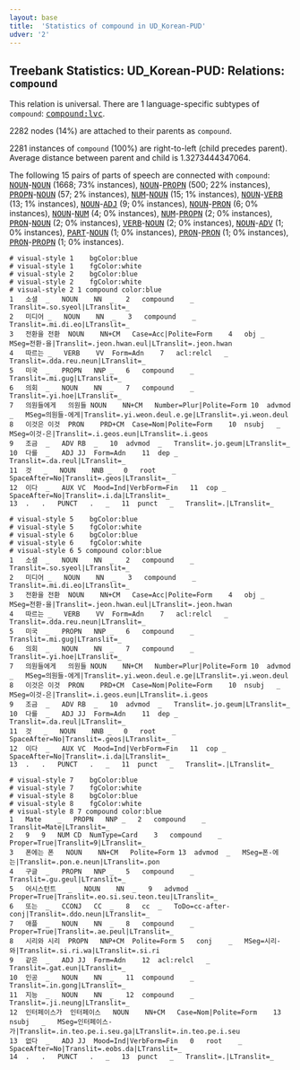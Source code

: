 ```yaml
---
layout: base
title:  'Statistics of compound in UD_Korean-PUD'
udver: '2'
---
```


## Treebank Statistics: UD_Korean-PUD: Relations: `compound`

This relation is universal.
There are 1 language-specific subtypes of `compound`: <tt><a href="ko_pud-dep-compound-lvc.html">compound:lvc</a></tt>.

2282 nodes (14%) are attached to their parents as `compound`.

2281 instances of `compound` (100%) are right-to-left (child precedes parent).
Average distance between parent and child is 1.3273444347064.

The following 15 pairs of parts of speech are connected with `compound`: <tt><a href="ko_pud-pos-NOUN.html">NOUN</a></tt>-<tt><a href="ko_pud-pos-NOUN.html">NOUN</a></tt> (1668; 73% instances), <tt><a href="ko_pud-pos-NOUN.html">NOUN</a></tt>-<tt><a href="ko_pud-pos-PROPN.html">PROPN</a></tt> (500; 22% instances), <tt><a href="ko_pud-pos-PROPN.html">PROPN</a></tt>-<tt><a href="ko_pud-pos-NOUN.html">NOUN</a></tt> (57; 2% instances), <tt><a href="ko_pud-pos-NUM.html">NUM</a></tt>-<tt><a href="ko_pud-pos-NOUN.html">NOUN</a></tt> (15; 1% instances), <tt><a href="ko_pud-pos-NOUN.html">NOUN</a></tt>-<tt><a href="ko_pud-pos-VERB.html">VERB</a></tt> (13; 1% instances), <tt><a href="ko_pud-pos-NOUN.html">NOUN</a></tt>-<tt><a href="ko_pud-pos-ADJ.html">ADJ</a></tt> (9; 0% instances), <tt><a href="ko_pud-pos-NOUN.html">NOUN</a></tt>-<tt><a href="ko_pud-pos-PRON.html">PRON</a></tt> (6; 0% instances), <tt><a href="ko_pud-pos-NOUN.html">NOUN</a></tt>-<tt><a href="ko_pud-pos-NUM.html">NUM</a></tt> (4; 0% instances), <tt><a href="ko_pud-pos-NUM.html">NUM</a></tt>-<tt><a href="ko_pud-pos-PROPN.html">PROPN</a></tt> (2; 0% instances), <tt><a href="ko_pud-pos-PRON.html">PRON</a></tt>-<tt><a href="ko_pud-pos-NOUN.html">NOUN</a></tt> (2; 0% instances), <tt><a href="ko_pud-pos-VERB.html">VERB</a></tt>-<tt><a href="ko_pud-pos-NOUN.html">NOUN</a></tt> (2; 0% instances), <tt><a href="ko_pud-pos-NOUN.html">NOUN</a></tt>-<tt><a href="ko_pud-pos-ADV.html">ADV</a></tt> (1; 0% instances), <tt><a href="ko_pud-pos-PART.html">PART</a></tt>-<tt><a href="ko_pud-pos-NOUN.html">NOUN</a></tt> (1; 0% instances), <tt><a href="ko_pud-pos-PRON.html">PRON</a></tt>-<tt><a href="ko_pud-pos-PRON.html">PRON</a></tt> (1; 0% instances), <tt><a href="ko_pud-pos-PRON.html">PRON</a></tt>-<tt><a href="ko_pud-pos-PROPN.html">PROPN</a></tt> (1; 0% instances).


~~~ conllu
# visual-style 1	bgColor:blue
# visual-style 1	fgColor:white
# visual-style 2	bgColor:blue
# visual-style 2	fgColor:white
# visual-style 2 1 compound	color:blue
1	소셜	_	NOUN	NN	_	2	compound	_	Translit=.so.syeol|LTranslit=_
2	미디어	_	NOUN	NN	_	3	compound	_	Translit=.mi.di.eo|LTranslit=_
3	전환을	전환	NOUN	NN+CM	Case=Acc|Polite=Form	4	obj	_	MSeg=전환-을|Translit=.jeon.hwan.eul|LTranslit=.jeon.hwan
4	따르는	_	VERB	VV	Form=Adn	7	acl:relcl	_	Translit=.dda.reu.neun|LTranslit=_
5	미국	_	PROPN	NNP	_	6	compound	_	Translit=.mi.gug|LTranslit=_
6	의회	_	NOUN	NN	_	7	compound	_	Translit=.yi.hoe|LTranslit=_
7	의원들에게	의원들	NOUN	NN+CM	Number=Plur|Polite=Form	10	advmod	_	MSeg=의원들-에게|Translit=.yi.weon.deul.e.ge|LTranslit=.yi.weon.deul
8	이것은	이것	PRON	PRD+CM	Case=Nom|Polite=Form	10	nsubj	_	MSeg=이것-은|Translit=.i.geos.eun|LTranslit=.i.geos
9	조금	_	ADV	RB	_	10	advmod	_	Translit=.jo.geum|LTranslit=_
10	다를	_	ADJ	JJ	Form=Adn	11	dep	_	Translit=.da.reul|LTranslit=_
11	것	_	NOUN	NNB	_	0	root	_	SpaceAfter=No|Translit=.geos|LTranslit=_
12	이다	_	AUX	VC	Mood=Ind|VerbForm=Fin	11	cop	_	SpaceAfter=No|Translit=.i.da|LTranslit=_
13	.	.	PUNCT	.	_	11	punct	_	Translit=.|LTranslit=_

~~~


~~~ conllu
# visual-style 5	bgColor:blue
# visual-style 5	fgColor:white
# visual-style 6	bgColor:blue
# visual-style 6	fgColor:white
# visual-style 6 5 compound	color:blue
1	소셜	_	NOUN	NN	_	2	compound	_	Translit=.so.syeol|LTranslit=_
2	미디어	_	NOUN	NN	_	3	compound	_	Translit=.mi.di.eo|LTranslit=_
3	전환을	전환	NOUN	NN+CM	Case=Acc|Polite=Form	4	obj	_	MSeg=전환-을|Translit=.jeon.hwan.eul|LTranslit=.jeon.hwan
4	따르는	_	VERB	VV	Form=Adn	7	acl:relcl	_	Translit=.dda.reu.neun|LTranslit=_
5	미국	_	PROPN	NNP	_	6	compound	_	Translit=.mi.gug|LTranslit=_
6	의회	_	NOUN	NN	_	7	compound	_	Translit=.yi.hoe|LTranslit=_
7	의원들에게	의원들	NOUN	NN+CM	Number=Plur|Polite=Form	10	advmod	_	MSeg=의원들-에게|Translit=.yi.weon.deul.e.ge|LTranslit=.yi.weon.deul
8	이것은	이것	PRON	PRD+CM	Case=Nom|Polite=Form	10	nsubj	_	MSeg=이것-은|Translit=.i.geos.eun|LTranslit=.i.geos
9	조금	_	ADV	RB	_	10	advmod	_	Translit=.jo.geum|LTranslit=_
10	다를	_	ADJ	JJ	Form=Adn	11	dep	_	Translit=.da.reul|LTranslit=_
11	것	_	NOUN	NNB	_	0	root	_	SpaceAfter=No|Translit=.geos|LTranslit=_
12	이다	_	AUX	VC	Mood=Ind|VerbForm=Fin	11	cop	_	SpaceAfter=No|Translit=.i.da|LTranslit=_
13	.	.	PUNCT	.	_	11	punct	_	Translit=.|LTranslit=_

~~~


~~~ conllu
# visual-style 7	bgColor:blue
# visual-style 7	fgColor:white
# visual-style 8	bgColor:blue
# visual-style 8	fgColor:white
# visual-style 8 7 compound	color:blue
1	Mate	_	PROPN	NNP	_	2	compound	_	Translit=Mate|LTranslit=_
2	9	9	NUM	CD	NumType=Card	3	compound	_	Proper=True|Translit=9|LTranslit=_
3	폰에는	폰	NOUN	NN+CM	Polite=Form	13	advmod	_	MSeg=폰-에는|Translit=.pon.e.neun|LTranslit=.pon
4	구글	_	PROPN	NNP	_	5	compound	_	Translit=.gu.geul|LTranslit=_
5	어시스턴트	_	NOUN	NN	_	9	advmod	_	Proper=True|Translit=.eo.si.seu.teon.teu|LTranslit=_
6	또는	_	CCONJ	CC	_	8	cc	_	ToDo=cc-after-conj|Translit=.ddo.neun|LTranslit=_
7	애플	_	NOUN	NN	_	8	compound	_	Proper=True|Translit=.ae.peul|LTranslit=_
8	시리와	시리	PROPN	NNP+CM	Polite=Form	5	conj	_	MSeg=시리-와|Translit=.si.ri.wa|LTranslit=.si.ri
9	같은	_	ADJ	JJ	Form=Adn	12	acl:relcl	_	Translit=.gat.eun|LTranslit=_
10	인공	_	NOUN	NN	_	11	compound	_	Translit=.in.gong|LTranslit=_
11	지능	_	NOUN	NN	_	12	compound	_	Translit=.ji.neung|LTranslit=_
12	인터페이스가	인터페이스	NOUN	NN+CM	Case=Nom|Polite=Form	13	nsubj	_	MSeg=인터페이스-가|Translit=.in.teo.pe.i.seu.ga|LTranslit=.in.teo.pe.i.seu
13	없다	_	ADJ	JJ	Mood=Ind|VerbForm=Fin	0	root	_	SpaceAfter=No|Translit=.eobs.da|LTranslit=_
14	.	.	PUNCT	.	_	13	punct	_	Translit=.|LTranslit=_

~~~


